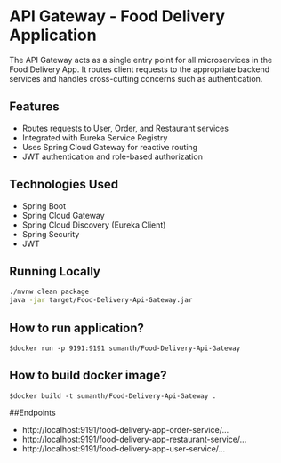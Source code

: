 # API Gateway - Food Delivery Application

The API Gateway acts as a single entry point for all microservices in the Food Delivery App. It routes client requests to the appropriate backend services and handles cross-cutting concerns such as authentication.

## Features

- Routes requests to User, Order, and Restaurant services
- Integrated with Eureka Service Registry
- Uses Spring Cloud Gateway for reactive routing
- JWT authentication and role-based authorization

## Technologies Used

- Spring Boot
- Spring Cloud Gateway
- Spring Cloud Discovery (Eureka Client)
- Spring Security
- JWT

## Running Locally
```bash
./mvnw clean package
java -jar target/Food-Delivery-Api-Gateway.jar
```

## How to run application?
```shell
$docker run -p 9191:9191 sumanth/Food-Delivery-Api-Gateway
```

## How to build docker image?
```shell
$docker build -t sumanth/Food-Delivery-Api-Gateway .
```

##Endpoints
- http://localhost:9191/food-delivery-app-order-service/...
- http://localhost:9191/food-delivery-app-restaurant-service/...
- http://localhost:9191/food-delivery-app-user-service/...


